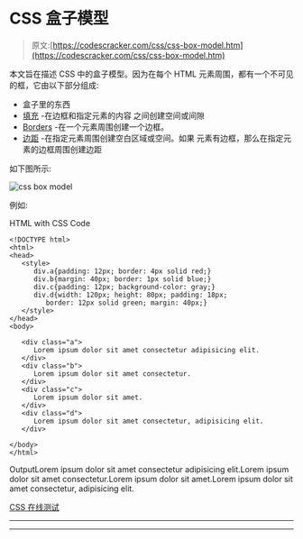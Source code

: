 # CSS 盒子模型

> 原文:[https://codescracker.com/css/css-box-model.htm](https://codescracker.com/css/css-box-model.htm)

本文旨在描述 CSS 中的盒子模型。因为在每个 HTML 元素周围，都有一个不可见的框，它由以下部分组成:

*   盒子里的东西
*   [填充](/css/css-padding.htm) -在边框和指定元素的内容 之间创建空间或间隙
*   [Borders](/css/css-border.htm) -在一个元素周围创建一个边框。
*   [边距](/css/css-margin.htm) -在指定元素周围创建空白区域或空间。如果 元素有边框，那么在指定元素的边框周围创建边距

如下图所示:

![css box model](../Images/09cc0a68084742330eb021acd49d7f13.png)

例如:

HTML with CSS Code

```
<!DOCTYPE html>
<html>
<head>
   <style>
      div.a{padding: 12px; border: 4px solid red;}
      div.b{margin: 40px; border: 1px solid blue;}
      div.c{padding: 12px; background-color: gray;}
      div.d{width: 120px; height: 80px; padding: 18px;
         border: 12px solid green; margin: 40px;}
   </style>
</head>
<body>

   <div class="a">
      Lorem ipsum dolor sit amet consectetur adipisicing elit.
   </div>
   <div class="b">
      Lorem ipsum dolor sit amet consectetur.
   </div>
   <div class="c">
      Lorem ipsum dolor sit amet.
   </div>
   <div class="d">
      Lorem ipsum dolor sit amet consectetur, adipisicing elit.
   </div>

</body>
</html>
```

OutputLorem ipsum dolor sit amet consectetur adipisicing elit.Lorem ipsum dolor sit amet consectetur.Lorem ipsum dolor sit amet.Lorem ipsum dolor sit amet consectetur, adipisicing elit.

[CSS 在线测试](/exam/showtest.php?subid=5)

* * *

* * *